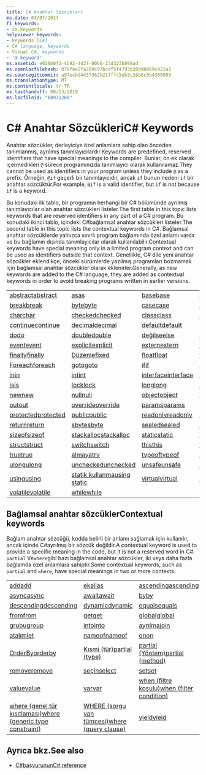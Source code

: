 ```yaml
---
title: C# Anahtar Sözcükleri
ms.date: 03/07/2017
f1_keywords:
- cs.keywords
helpviewer_keywords:
- keywords [C#]
- C# language, keywords
- Visual C#, keywords
- '@ keyword'
ms.assetid: e929b0f2-4b92-4d37-8060-23d323b098ad
ms.openlocfilehash: 076fee2fa269c97bcdf5f47d3b38dd0d69c421a1
ms.sourcegitcommit: a97ecb94437362b21fffc5eb3c38b6c0b4368999
ms.translationtype: MT
ms.contentlocale: tr-TR
ms.lasthandoff: 08/13/2019
ms.locfileid: "68971288"
---
```

# <a name="c-keywords"></a><span data-ttu-id="7ed4c-102">C# Anahtar Sözcükleri</span><span class="sxs-lookup"><span data-stu-id="7ed4c-102">C# Keywords</span></span>

<span data-ttu-id="7ed4c-103">Anahtar sözcükler, derleyiciye özel anlamlara sahip olan önceden tanımlanmış, ayrılmış tanımlayıcılardır.</span><span class="sxs-lookup"><span data-stu-id="7ed4c-103">Keywords are predefined, reserved identifiers that have special meanings to the compiler.</span></span> <span data-ttu-id="7ed4c-104">Bunlar, ön ek olarak içermedikleri `@` sürece programınızda tanımlayıcı olarak kullanılamaz.</span><span class="sxs-lookup"><span data-stu-id="7ed4c-104">They cannot be used as identifiers in your program unless they include `@` as a prefix.</span></span> <span data-ttu-id="7ed4c-105">Örneğin, `@if` geçerli bir tanımlayıcıdır, ancak `if` bunun nedeni `if` bir anahtar sözcüktür.</span><span class="sxs-lookup"><span data-stu-id="7ed4c-105">For example, `@if` is a valid identifier, but `if` is not because `if` is a keyword.</span></span>  
  
 <span data-ttu-id="7ed4c-106">Bu konudaki ilk tablo, bir programın herhangi bir C# bölümünde ayrılmış tanımlayıcılar olan anahtar sözcükleri listeler.</span><span class="sxs-lookup"><span data-stu-id="7ed4c-106">The first table in this topic lists keywords that are reserved identifiers in any part of a C# program.</span></span> <span data-ttu-id="7ed4c-107">Bu konudaki ikinci tablo, içindeki C#bağlamsal anahtar sözcükleri listeler.</span><span class="sxs-lookup"><span data-stu-id="7ed4c-107">The second table in this topic lists the contextual keywords in C#.</span></span> <span data-ttu-id="7ed4c-108">Bağlamsal anahtar sözcüklerde yalnızca sınırlı program bağlamında özel anlamı vardır ve bu bağlamın dışında tanımlayıcılar olarak kullanılabilir.</span><span class="sxs-lookup"><span data-stu-id="7ed4c-108">Contextual keywords have special meaning only in a limited program context and can be used as identifiers outside that context.</span></span> <span data-ttu-id="7ed4c-109">Genellikle, C# dile yeni anahtar sözcükler eklendikçe, önceki sürümlerde yazılmış programları bozmamak için bağlamsal anahtar sözcükler olarak eklenirler.</span><span class="sxs-lookup"><span data-stu-id="7ed4c-109">Generally, as new keywords are added to the C# language, they are added as contextual keywords in order to avoid breaking programs written in earlier versions.</span></span>  
  
|||||  
|---|---|---|---|  
|[<span data-ttu-id="7ed4c-110">abstract</span><span class="sxs-lookup"><span data-stu-id="7ed4c-110">abstract</span></span>](abstract.md)|[<span data-ttu-id="7ed4c-111">as</span><span class="sxs-lookup"><span data-stu-id="7ed4c-111">as</span></span>](../operators/type-testing-and-conversion-operators.md#as-operator)|[<span data-ttu-id="7ed4c-112">base</span><span class="sxs-lookup"><span data-stu-id="7ed4c-112">base</span></span>](base.md)|[<span data-ttu-id="7ed4c-113">bool</span><span class="sxs-lookup"><span data-stu-id="7ed4c-113">bool</span></span>](bool.md)|  
|[<span data-ttu-id="7ed4c-114">break</span><span class="sxs-lookup"><span data-stu-id="7ed4c-114">break</span></span>](break.md)|[<span data-ttu-id="7ed4c-115">byte</span><span class="sxs-lookup"><span data-stu-id="7ed4c-115">byte</span></span>](../builtin-types/integral-numeric-types.md)|[<span data-ttu-id="7ed4c-116">case</span><span class="sxs-lookup"><span data-stu-id="7ed4c-116">case</span></span>](switch.md)|[<span data-ttu-id="7ed4c-117">yakalaya</span><span class="sxs-lookup"><span data-stu-id="7ed4c-117">catch</span></span>](try-catch.md)|  
|[<span data-ttu-id="7ed4c-118">char</span><span class="sxs-lookup"><span data-stu-id="7ed4c-118">char</span></span>](char.md)|[<span data-ttu-id="7ed4c-119">checked</span><span class="sxs-lookup"><span data-stu-id="7ed4c-119">checked</span></span>](checked.md)|[<span data-ttu-id="7ed4c-120">class</span><span class="sxs-lookup"><span data-stu-id="7ed4c-120">class</span></span>](class.md)|[<span data-ttu-id="7ed4c-121">const</span><span class="sxs-lookup"><span data-stu-id="7ed4c-121">const</span></span>](const.md)|  
|[<span data-ttu-id="7ed4c-122">continue</span><span class="sxs-lookup"><span data-stu-id="7ed4c-122">continue</span></span>](continue.md)|[<span data-ttu-id="7ed4c-123">decimal</span><span class="sxs-lookup"><span data-stu-id="7ed4c-123">decimal</span></span>](../builtin-types/floating-point-numeric-types.md)|[<span data-ttu-id="7ed4c-124">default</span><span class="sxs-lookup"><span data-stu-id="7ed4c-124">default</span></span>](default.md)|[<span data-ttu-id="7ed4c-125">delegate</span><span class="sxs-lookup"><span data-stu-id="7ed4c-125">delegate</span></span>](delegate.md)|  
|[<span data-ttu-id="7ed4c-126">do</span><span class="sxs-lookup"><span data-stu-id="7ed4c-126">do</span></span>](do.md)|[<span data-ttu-id="7ed4c-127">double</span><span class="sxs-lookup"><span data-stu-id="7ed4c-127">double</span></span>](../builtin-types/floating-point-numeric-types.md)|[<span data-ttu-id="7ed4c-128">değilse</span><span class="sxs-lookup"><span data-stu-id="7ed4c-128">else</span></span>](if-else.md)|[<span data-ttu-id="7ed4c-129">enum</span><span class="sxs-lookup"><span data-stu-id="7ed4c-129">enum</span></span>](enum.md)|  
|[<span data-ttu-id="7ed4c-130">event</span><span class="sxs-lookup"><span data-stu-id="7ed4c-130">event</span></span>](event.md)|[<span data-ttu-id="7ed4c-131">explicit</span><span class="sxs-lookup"><span data-stu-id="7ed4c-131">explicit</span></span>](../operators/user-defined-conversion-operators.md)|[<span data-ttu-id="7ed4c-132">extern</span><span class="sxs-lookup"><span data-stu-id="7ed4c-132">extern</span></span>](extern.md)|[<span data-ttu-id="7ed4c-133">false</span><span class="sxs-lookup"><span data-stu-id="7ed4c-133">false</span></span>](false-literal.md)|  
|[<span data-ttu-id="7ed4c-134">finally</span><span class="sxs-lookup"><span data-stu-id="7ed4c-134">finally</span></span>](try-finally.md)|[<span data-ttu-id="7ed4c-135">Düzenle</span><span class="sxs-lookup"><span data-stu-id="7ed4c-135">fixed</span></span>](fixed-statement.md)|[<span data-ttu-id="7ed4c-136">float</span><span class="sxs-lookup"><span data-stu-id="7ed4c-136">float</span></span>](../builtin-types/floating-point-numeric-types.md)|[<span data-ttu-id="7ed4c-137">for</span><span class="sxs-lookup"><span data-stu-id="7ed4c-137">for</span></span>](for.md)|  
|[<span data-ttu-id="7ed4c-138">Foreach</span><span class="sxs-lookup"><span data-stu-id="7ed4c-138">foreach</span></span>](foreach-in.md)|[<span data-ttu-id="7ed4c-139">goto</span><span class="sxs-lookup"><span data-stu-id="7ed4c-139">goto</span></span>](goto.md)|[<span data-ttu-id="7ed4c-140">if</span><span class="sxs-lookup"><span data-stu-id="7ed4c-140">if</span></span>](if-else.md)|[<span data-ttu-id="7ed4c-141">implicit</span><span class="sxs-lookup"><span data-stu-id="7ed4c-141">implicit</span></span>](../operators/user-defined-conversion-operators.md)|  
|[<span data-ttu-id="7ed4c-142">in</span><span class="sxs-lookup"><span data-stu-id="7ed4c-142">in</span></span>](in.md)|[<span data-ttu-id="7ed4c-143">int</span><span class="sxs-lookup"><span data-stu-id="7ed4c-143">int</span></span>](../builtin-types/integral-numeric-types.md)|[<span data-ttu-id="7ed4c-144">interface</span><span class="sxs-lookup"><span data-stu-id="7ed4c-144">interface</span></span>](interface.md)|[<span data-ttu-id="7ed4c-145">internal</span><span class="sxs-lookup"><span data-stu-id="7ed4c-145">internal</span></span>](internal.md)|
|[<span data-ttu-id="7ed4c-146">is</span><span class="sxs-lookup"><span data-stu-id="7ed4c-146">is</span></span>](is.md)|[<span data-ttu-id="7ed4c-147">lock</span><span class="sxs-lookup"><span data-stu-id="7ed4c-147">lock</span></span>](lock-statement.md)|[<span data-ttu-id="7ed4c-148">long</span><span class="sxs-lookup"><span data-stu-id="7ed4c-148">long</span></span>](../builtin-types/integral-numeric-types.md)|[<span data-ttu-id="7ed4c-149">namespace</span><span class="sxs-lookup"><span data-stu-id="7ed4c-149">namespace</span></span>](namespace.md)|
|[<span data-ttu-id="7ed4c-150">new</span><span class="sxs-lookup"><span data-stu-id="7ed4c-150">new</span></span>](../operators/new-operator.md)|[<span data-ttu-id="7ed4c-151">null</span><span class="sxs-lookup"><span data-stu-id="7ed4c-151">null</span></span>](null.md)|[<span data-ttu-id="7ed4c-152">object</span><span class="sxs-lookup"><span data-stu-id="7ed4c-152">object</span></span>](object.md)|[<span data-ttu-id="7ed4c-153">operator</span><span class="sxs-lookup"><span data-stu-id="7ed4c-153">operator</span></span>](../operators/operator-overloading.md)|
|[<span data-ttu-id="7ed4c-154">out</span><span class="sxs-lookup"><span data-stu-id="7ed4c-154">out</span></span>](out.md)|[<span data-ttu-id="7ed4c-155">override</span><span class="sxs-lookup"><span data-stu-id="7ed4c-155">override</span></span>](override.md)|[<span data-ttu-id="7ed4c-156">params</span><span class="sxs-lookup"><span data-stu-id="7ed4c-156">params</span></span>](params.md)|[<span data-ttu-id="7ed4c-157">private</span><span class="sxs-lookup"><span data-stu-id="7ed4c-157">private</span></span>](private.md)|
|[<span data-ttu-id="7ed4c-158">protected</span><span class="sxs-lookup"><span data-stu-id="7ed4c-158">protected</span></span>](protected.md)|[<span data-ttu-id="7ed4c-159">public</span><span class="sxs-lookup"><span data-stu-id="7ed4c-159">public</span></span>](public.md)|[<span data-ttu-id="7ed4c-160">readonly</span><span class="sxs-lookup"><span data-stu-id="7ed4c-160">readonly</span></span>](readonly.md)|[<span data-ttu-id="7ed4c-161">ref</span><span class="sxs-lookup"><span data-stu-id="7ed4c-161">ref</span></span>](ref.md)|
|[<span data-ttu-id="7ed4c-162">return</span><span class="sxs-lookup"><span data-stu-id="7ed4c-162">return</span></span>](return.md)|[<span data-ttu-id="7ed4c-163">sbyte</span><span class="sxs-lookup"><span data-stu-id="7ed4c-163">sbyte</span></span>](../builtin-types/integral-numeric-types.md)|[<span data-ttu-id="7ed4c-164">sealed</span><span class="sxs-lookup"><span data-stu-id="7ed4c-164">sealed</span></span>](sealed.md)|[<span data-ttu-id="7ed4c-165">short</span><span class="sxs-lookup"><span data-stu-id="7ed4c-165">short</span></span>](../builtin-types/integral-numeric-types.md)||
[<span data-ttu-id="7ed4c-166">sizeof</span><span class="sxs-lookup"><span data-stu-id="7ed4c-166">sizeof</span></span>](../operators/sizeof.md)|[<span data-ttu-id="7ed4c-167">stackalloc</span><span class="sxs-lookup"><span data-stu-id="7ed4c-167">stackalloc</span></span>](../operators/stackalloc.md)|[<span data-ttu-id="7ed4c-168">static</span><span class="sxs-lookup"><span data-stu-id="7ed4c-168">static</span></span>](static.md)|[<span data-ttu-id="7ed4c-169">string</span><span class="sxs-lookup"><span data-stu-id="7ed4c-169">string</span></span>](string.md)|
|[<span data-ttu-id="7ed4c-170">struct</span><span class="sxs-lookup"><span data-stu-id="7ed4c-170">struct</span></span>](struct.md)|[<span data-ttu-id="7ed4c-171">switch</span><span class="sxs-lookup"><span data-stu-id="7ed4c-171">switch</span></span>](switch.md)|[<span data-ttu-id="7ed4c-172">this</span><span class="sxs-lookup"><span data-stu-id="7ed4c-172">this</span></span>](this.md)|[<span data-ttu-id="7ed4c-173">throw</span><span class="sxs-lookup"><span data-stu-id="7ed4c-173">throw</span></span>](throw.md)|
|[<span data-ttu-id="7ed4c-174">true</span><span class="sxs-lookup"><span data-stu-id="7ed4c-174">true</span></span>](true-literal.md)|[<span data-ttu-id="7ed4c-175">almaya</span><span class="sxs-lookup"><span data-stu-id="7ed4c-175">try</span></span>](try-catch.md)|[<span data-ttu-id="7ed4c-176">typeof</span><span class="sxs-lookup"><span data-stu-id="7ed4c-176">typeof</span></span>](../operators/type-testing-and-conversion-operators.md#typeof-operator)|[<span data-ttu-id="7ed4c-177">uint</span><span class="sxs-lookup"><span data-stu-id="7ed4c-177">uint</span></span>](../builtin-types/integral-numeric-types.md)|
|[<span data-ttu-id="7ed4c-178">ulong</span><span class="sxs-lookup"><span data-stu-id="7ed4c-178">ulong</span></span>](../builtin-types/integral-numeric-types.md)|[<span data-ttu-id="7ed4c-179">unchecked</span><span class="sxs-lookup"><span data-stu-id="7ed4c-179">unchecked</span></span>](unchecked.md)|[<span data-ttu-id="7ed4c-180">unsafe</span><span class="sxs-lookup"><span data-stu-id="7ed4c-180">unsafe</span></span>](unsafe.md)|[<span data-ttu-id="7ed4c-181">ushort</span><span class="sxs-lookup"><span data-stu-id="7ed4c-181">ushort</span></span>](../builtin-types/integral-numeric-types.md)|
|[<span data-ttu-id="7ed4c-182">using</span><span class="sxs-lookup"><span data-stu-id="7ed4c-182">using</span></span>](using.md)|[<span data-ttu-id="7ed4c-183">statik kullanma</span><span class="sxs-lookup"><span data-stu-id="7ed4c-183">using static</span></span>](using-static.md)|[<span data-ttu-id="7ed4c-184">virtual</span><span class="sxs-lookup"><span data-stu-id="7ed4c-184">virtual</span></span>](virtual.md)|[<span data-ttu-id="7ed4c-185">void</span><span class="sxs-lookup"><span data-stu-id="7ed4c-185">void</span></span>](void.md)|
|[<span data-ttu-id="7ed4c-186">volatile</span><span class="sxs-lookup"><span data-stu-id="7ed4c-186">volatile</span></span>](volatile.md)|[<span data-ttu-id="7ed4c-187">while</span><span class="sxs-lookup"><span data-stu-id="7ed4c-187">while</span></span>](while.md)|

## <a name="contextual-keywords"></a><span data-ttu-id="7ed4c-188">Bağlamsal anahtar sözcükler</span><span class="sxs-lookup"><span data-stu-id="7ed4c-188">Contextual keywords</span></span>

 <span data-ttu-id="7ed4c-189">Bağlam anahtar sözcüğü, kodda belirli bir anlamı sağlamak için kullanılır, ancak içinde C#ayrılmış bir sözcük değildir.</span><span class="sxs-lookup"><span data-stu-id="7ed4c-189">A contextual keyword is used to provide a specific meaning in the code, but it is not a reserved word in C#.</span></span> <span data-ttu-id="7ed4c-190">`partial` Ve`where`gibi bazı bağlamsal anahtar sözcükler, iki veya daha fazla bağlamda özel anlamlara sahiptir.</span><span class="sxs-lookup"><span data-stu-id="7ed4c-190">Some contextual keywords, such as `partial` and `where`, have special meanings in two or more contexts.</span></span>  
  
||||  
|---|---|---|  
|[<span data-ttu-id="7ed4c-191">add</span><span class="sxs-lookup"><span data-stu-id="7ed4c-191">add</span></span>](add.md)|[<span data-ttu-id="7ed4c-192">ek</span><span class="sxs-lookup"><span data-stu-id="7ed4c-192">alias</span></span>](extern-alias.md)|[<span data-ttu-id="7ed4c-193">ascending</span><span class="sxs-lookup"><span data-stu-id="7ed4c-193">ascending</span></span>](ascending.md)|
|[<span data-ttu-id="7ed4c-194">async</span><span class="sxs-lookup"><span data-stu-id="7ed4c-194">async</span></span>](async.md)|[<span data-ttu-id="7ed4c-195">await</span><span class="sxs-lookup"><span data-stu-id="7ed4c-195">await</span></span>](await.md)|[<span data-ttu-id="7ed4c-196">by</span><span class="sxs-lookup"><span data-stu-id="7ed4c-196">by</span></span>](by.md)|
|[<span data-ttu-id="7ed4c-197">descending</span><span class="sxs-lookup"><span data-stu-id="7ed4c-197">descending</span></span>](descending.md)|[<span data-ttu-id="7ed4c-198">dynamic</span><span class="sxs-lookup"><span data-stu-id="7ed4c-198">dynamic</span></span>](dynamic.md)|[<span data-ttu-id="7ed4c-199">equals</span><span class="sxs-lookup"><span data-stu-id="7ed4c-199">equals</span></span>](equals.md)|
|[<span data-ttu-id="7ed4c-200">from</span><span class="sxs-lookup"><span data-stu-id="7ed4c-200">from</span></span>](from-clause.md)|[<span data-ttu-id="7ed4c-201">get</span><span class="sxs-lookup"><span data-stu-id="7ed4c-201">get</span></span>](get.md)|[<span data-ttu-id="7ed4c-202">global</span><span class="sxs-lookup"><span data-stu-id="7ed4c-202">global</span></span>](../operators/namespace-alias-qualifier.md)|
|[<span data-ttu-id="7ed4c-203">grubu</span><span class="sxs-lookup"><span data-stu-id="7ed4c-203">group</span></span>](group-clause.md)|[<span data-ttu-id="7ed4c-204">into</span><span class="sxs-lookup"><span data-stu-id="7ed4c-204">into</span></span>](into.md)|[<span data-ttu-id="7ed4c-205">ayrılma</span><span class="sxs-lookup"><span data-stu-id="7ed4c-205">join</span></span>](join-clause.md)|
|[<span data-ttu-id="7ed4c-206">atalım</span><span class="sxs-lookup"><span data-stu-id="7ed4c-206">let</span></span>](let-clause.md)|[<span data-ttu-id="7ed4c-207">nameof</span><span class="sxs-lookup"><span data-stu-id="7ed4c-207">nameof</span></span>](../operators/nameof.md)|[<span data-ttu-id="7ed4c-208">on</span><span class="sxs-lookup"><span data-stu-id="7ed4c-208">on</span></span>](on.md)|
|[<span data-ttu-id="7ed4c-209">OrderBy</span><span class="sxs-lookup"><span data-stu-id="7ed4c-209">orderby</span></span>](orderby-clause.md)|[<span data-ttu-id="7ed4c-210">Kısmi (tür)</span><span class="sxs-lookup"><span data-stu-id="7ed4c-210">partial (type)</span></span>](partial-type.md)|[<span data-ttu-id="7ed4c-211">partial (Yöntem)</span><span class="sxs-lookup"><span data-stu-id="7ed4c-211">partial (method)</span></span>](partial-method.md)|
|[<span data-ttu-id="7ed4c-212">remove</span><span class="sxs-lookup"><span data-stu-id="7ed4c-212">remove</span></span>](remove.md)|[<span data-ttu-id="7ed4c-213">seçin</span><span class="sxs-lookup"><span data-stu-id="7ed4c-213">select</span></span>](select-clause.md)|[<span data-ttu-id="7ed4c-214">set</span><span class="sxs-lookup"><span data-stu-id="7ed4c-214">set</span></span>](set.md)|
|[<span data-ttu-id="7ed4c-215">value</span><span class="sxs-lookup"><span data-stu-id="7ed4c-215">value</span></span>](value.md)|[<span data-ttu-id="7ed4c-216">var</span><span class="sxs-lookup"><span data-stu-id="7ed4c-216">var</span></span>](var.md)|[<span data-ttu-id="7ed4c-217">when (filtre koşulu)</span><span class="sxs-lookup"><span data-stu-id="7ed4c-217">when (filter condition)</span></span>](when.md)|
|[<span data-ttu-id="7ed4c-218">where (genel tür kısıtlaması)</span><span class="sxs-lookup"><span data-stu-id="7ed4c-218">where (generic type constraint)</span></span>](where-generic-type-constraint.md)|[<span data-ttu-id="7ed4c-219">WHERE (sorgu yan tümcesi)</span><span class="sxs-lookup"><span data-stu-id="7ed4c-219">where (query clause)</span></span>](where-clause.md)|[<span data-ttu-id="7ed4c-220">yield</span><span class="sxs-lookup"><span data-stu-id="7ed4c-220">yield</span></span>](yield.md)|
  
## <a name="see-also"></a><span data-ttu-id="7ed4c-221">Ayrıca bkz.</span><span class="sxs-lookup"><span data-stu-id="7ed4c-221">See also</span></span>

- [<span data-ttu-id="7ed4c-222">C#başvurunun</span><span class="sxs-lookup"><span data-stu-id="7ed4c-222">C# reference</span></span>](../index.md)

